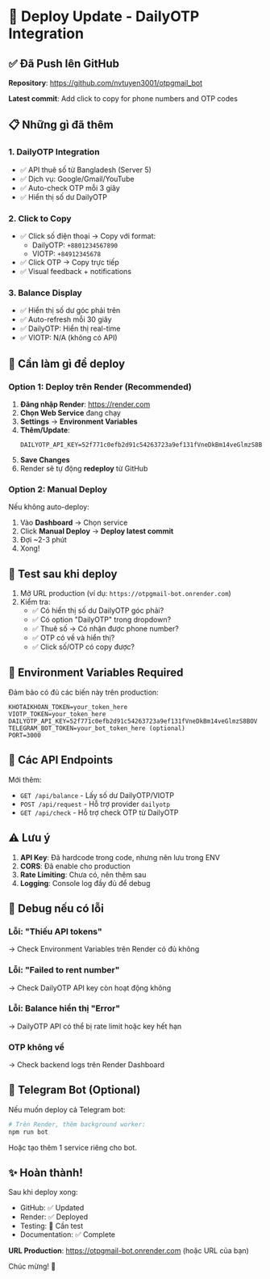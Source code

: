# 🚀 Deploy Update - DailyOTP Integration

## ✅ Đã Push lên GitHub

**Repository**: https://github.com/nvtuyen3001/otpgmail_bot

**Latest commit**: Add click to copy for phone numbers and OTP codes

## 📋 Những gì đã thêm

### 1. DailyOTP Integration
- ✅ API thuê số từ Bangladesh (Server 5)
- ✅ Dịch vụ: Google/Gmail/YouTube
- ✅ Auto-check OTP mỗi 3 giây
- ✅ Hiển thị số dư DailyOTP

### 2. Click to Copy
- ✅ Click số điện thoại → Copy với format:
  - DailyOTP: `+8801234567890`
  - VIOTP: `+84912345678`
- ✅ Click OTP → Copy trực tiếp
- ✅ Visual feedback + notifications

### 3. Balance Display
- ✅ Hiển thị số dư góc phải trên
- ✅ Auto-refresh mỗi 30 giây
- ✅ DailyOTP: Hiển thị real-time
- ✅ VIOTP: N/A (không có API)

## 🔧 Cần làm gì để deploy

### Option 1: Deploy trên Render (Recommended)

1. **Đăng nhập Render**: https://render.com
2. **Chọn Web Service** đang chạy
3. **Settings** → **Environment Variables**
4. **Thêm/Update**:
   ```
   DAILYOTP_API_KEY=52f771c0efb2d91c54263723a9ef131fVneDkBm14veGlmzS8BOV
   ```
5. **Save Changes**
6. Render sẽ tự động **redeploy** từ GitHub

### Option 2: Manual Deploy

Nếu không auto-deploy:

1. Vào **Dashboard** → Chọn service
2. Click **Manual Deploy** → **Deploy latest commit**
3. Đợi ~2-3 phút
4. Xong!

## 🧪 Test sau khi deploy

1. Mở URL production (ví dụ: `https://otpgmail-bot.onrender.com`)
2. Kiểm tra:
   - ✅ Có hiển thị số dư DailyOTP góc phải?
   - ✅ Có option "DailyOTP" trong dropdown?
   - ✅ Thuê số → Có nhận được phone number?
   - ✅ OTP có về và hiển thị?
   - ✅ Click số/OTP có copy được?

## 📝 Environment Variables Required

Đảm bảo có đủ các biến này trên production:

```env
KHOTAIKHOAN_TOKEN=your_token_here
VIOTP_TOKEN=your_token_here
DAILYOTP_API_KEY=52f771c0efb2d91c54263723a9ef131fVneDkBm14veGlmzS8BOV
TELEGRAM_BOT_TOKEN=your_bot_token_here (optional)
PORT=3000
```

## 🎯 Các API Endpoints

Mới thêm:
- `GET /api/balance` - Lấy số dư DailyOTP/VIOTP
- `POST /api/request` - Hỗ trợ provider `dailyotp`
- `GET /api/check` - Hỗ trợ check OTP từ DailyOTP

## ⚠️ Lưu ý

1. **API Key**: Đã hardcode trong code, nhưng nên lưu trong ENV
2. **CORS**: Đã enable cho production
3. **Rate Limiting**: Chưa có, nên thêm sau
4. **Logging**: Console log đầy đủ để debug

## 🐛 Debug nếu có lỗi

### Lỗi: "Thiếu API tokens"
→ Check Environment Variables trên Render có đủ không

### Lỗi: "Failed to rent number"
→ Check DailyOTP API key còn hoạt động không

### Lỗi: Balance hiển thị "Error"
→ DailyOTP API có thể bị rate limit hoặc key hết hạn

### OTP không về
→ Check backend logs trên Render Dashboard

## 📱 Telegram Bot (Optional)

Nếu muốn deploy cả Telegram bot:

```bash
# Trên Render, thêm background worker:
npm run bot
```

Hoặc tạo thêm 1 service riêng cho bot.

## ✨ Hoàn thành!

Sau khi deploy xong:
- GitHub: ✅ Updated
- Render: ✅ Deployed
- Testing: 🧪 Cần test
- Documentation: ✅ Complete

**URL Production**: https://otpgmail-bot.onrender.com (hoặc URL của bạn)

Chúc mừng! 🎉

